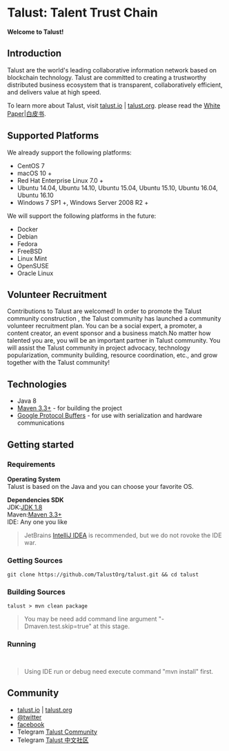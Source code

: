 # Talust: Talent Trust Chain

**Welcome to Talust!**

## Introduction
Talust are the world's leading collaborative information network based on blockchain technology. 
Talust are committed to creating a trustworthy distributed business ecosystem that is transparent,
 collaboratively efficient, and delivers value at high speed.
 
To learn more about Talust, visit [talust.io](https://talust.io/) | [talust.org](https://talust.org/).
 please read the [White Paper](https://talust.org/white-paper/Talust_EN.pdf)|[白皮书](https://talust.org/white-paper/Talust_CN.pdf).
 
 ## Supported Platforms
 We already support the following platforms:
 
 * CentOS 7
 * macOS 10 +
 * Red Hat Enterprise Linux 7.0 +
 * Ubuntu 14.04, Ubuntu 14.10, Ubuntu 15.04, Ubuntu 15.10, Ubuntu 16.04, Ubuntu 16.10
 * Windows 7 SP1 +, Windows Server 2008 R2 +
 
 We will support the following platforms in the future:
 
 * Docker
 * Debian
 * Fedora
 * FreeBSD
 * Linux Mint
 * OpenSUSE
 * Oracle Linux
 
 ## Volunteer Recruitment
 Contributions to Talust are welcomed!
 In order to promote the Talust community construction , the Talust community has launched a community volunteer recruitment plan.
 You can be a social expert, a promoter, a content creator, an event sponsor and a business match.No matter how talented you are, you will be an important partner in Talust community. You will assist the Talust community in project advocacy, technology popularization, community building, resource coordination, etc., and grow together with the Talust community!

## Technologies
* Java 8
* [Maven 3.3+](http://maven.apache.org/) - for building the project
* [Google Protocol Buffers](https://github.com/google/protobuf) - for use with serialization and hardware communications


## Getting started

### Requirements

**Operating System**  
Talust is based on the Java and you can choose your favorite OS.  

**Dependencies SDK**  
JDK:[JDK 1.8](http://www.oracle.com/technetwork/java/javase/downloads/index.html)  
Maven:[Maven 3.3+](http://maven.apache.org/download.cgi)  
IDE: Any one you  like
> JetBrains [IntelliJ IDEA](https://www.jetbrains.com/idea/) is recommended, but we do not rovoke the IDE war.

### Getting Sources
```shell
git clone https://github.com/TalustOrg/talust.git && cd talust
```

### Building Sources

```shell
talust > mvn clean package
```
> You may be need add command line argument "-Dmaven.test.skip=true" at this stage.

### Running

```shell


```

> Using IDE run or debug need execute command "mvn install" first.


## Community
* [talust.io](https://talust.io) | [talust.org](https://talust.org)
* [@twitter](https://twitter.com/TalustOrg)  
* [facebook](https://www.facebook.com/TalustOrg)
* Telegram [Talust Community](https://t.me/Talust_en)
* Telegram [Talust 中文社区](https://t.me/Talust)